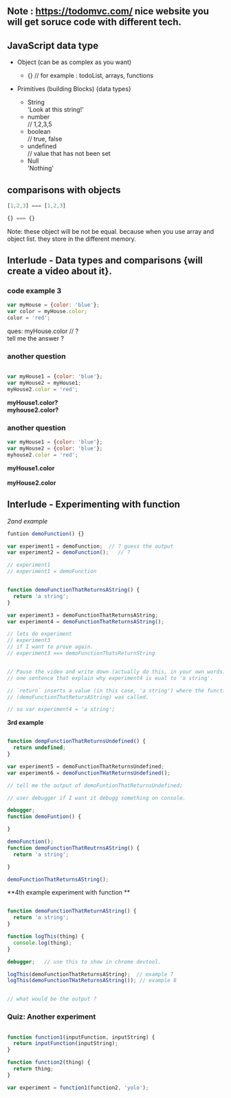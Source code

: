 ## **Note :** https://todomvc.com/ nice website you will get soruce code with different tech. 

## JavaScript data type

+ Object (can be as complex as you want)
    * {} // for example : todoList, arrays, functions

+ Primitives (building Blocks) {data types}

  * String <br> 'Look at this string!'
  * number <br> // 1,2,3,5 
  * boolean <br> // true, false
  * undefined <br> // value that has not been set
  * Null <br> 'Nothing'
  

## comparisons with objects

```js
[1,2,3] === [1,2,3] 

{} === {}
```

Note: these object will be not be equal. because when you use
array and object list. they store in the different memory. 

## Interlude - Data types and comparisons {will create a video about it}.




### code example 3

```js 
var myHouse = {color: 'blue'};
var color = myHouse.color;
color = 'red';

````

ques: myHouse.color // ?  
tell me the answer ? 



### another question 

```js 

var myHouse1 = {color: 'blue'};
var myHouse2 = myHouse1;
myHouse2.color = 'red';
```
**myHouse1.color?** <br>
**myhouse2.color?**




### another question

```js
var myHouse1 = {color: 'blue'};
var myHouse2 = {color: 'blue'};
myhouse2.color = 'red';

```
**myHouse1.color** <br>\
**myHouse2.color**



## Interlude - Experimenting with function


*2and example*


```js
funtion demoFunction() {}

var experiment1 = demoFunction;  // ? guess the output
var experiment2 = demoFunction();   // ?

// experiment1 
// experiment1 = demoFunction
```

```js

function demoFunctionThatReturnsAString() {
  return 'a string';
}

var experiment3 = demoFunctionThatReturnsAString;
var experiment4 = demoFunctionThatReturnsAString();

// lets do experiment
// experiment3   
// if I want to prove again.
// experiment3 === demoFunctionThatsReturnString


// Pause the video and write down (actually do this, in your own words)
// one sentence that explain why experiment4 is eual to 'a string'.

// `return` inserts a value (in this case, 'a string') where the function 
// (demoFunctionThatRetursAString) was called.

// so var experiment4 = 'a string';

```


**3rd example**

```js

function dempFunctionThatReturnsUndefined() {
  return undefined;
}

var experiment5 = demoFunctionThatReturnsUndefined;
var experiment6 = demoFunctionTHatReturnsUndefined();

// tell me the output of demoFuntionThatReturnsUndefined;

// user debugger if I want it debugg something on console.

debugger;
function demoFuntion() {

}

demoFunction();
function demoFunctionThatReutrnsAString() {
  return 'a string';

}

demoFunctionThatReturnsAString();


```

**4th example experiment with function **

```js

function demoFunctionThatReturnAString() {
  return 'a string';
}

function logThis(thing) {
  console.log(thing);
}

debugger;   // use this to show in chrome devtool.

logThis(demoFunctionThatReturnsAString);  // example 7
logThis(demoFunctionTHatReturnsAString()); // example 8


// what would be the output ? 

```



### Quiz: Another experiment

```js

function function1(inputFunction, inputString) {  
  return inputFunction(inputString);
}

function function2(thing) {
  return thing;
}

var experiment = function1(function2, 'yolo');


```